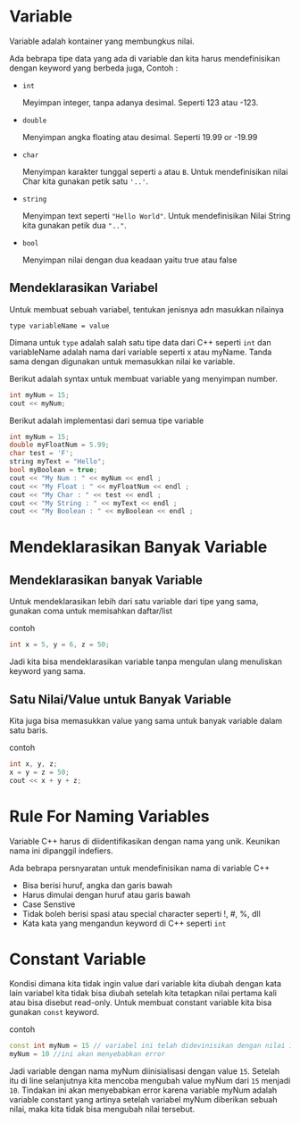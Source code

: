 # Variable

Variable adalah kontainer yang membungkus nilai.

Ada bebrapa tipe data yang ada di variable dan kita harus mendefinisikan dengan keyword yang berbeda juga, Contoh :

- `int`

    Meyimpan integer, tanpa adanya desimal. Seperti 123 atau -123.

- `double`

    Menyimpan angka floating atau desimal. Seperti 19.99 or -19.99

- `char`

    Menyimpan karakter tunggal seperti `a` atau `B`. Untuk mendefinisikan nilai Char kita gunakan petik satu `'..'`.

- `string`

    Menyimpan text seperti `"Hello World"`. Untuk mendefinisikan Nilai String kita gunakan petik dua `".."`.

- `bool`

    Menyimpan nilai dengan dua keadaan yaitu true atau false

## Mendeklarasikan Variabel

Untuk membuat sebuah variabel, tentukan jenisnya adn masukkan nilainya

```
type variableName = value
```
Dimana untuk `type` adalah salah satu tipe data dari C++ seperti `int` dan variableName adalah nama dari variable seperti x atau myName. Tanda sama dengan digunakan untuk memasukkan nilai ke variable.

Berikut adalah syntax untuk membuat variable yang menyimpan number.

```cpp
int myNum = 15;
cout << myNum;
```

Berikut adalah implementasi dari semua tipe variable

```cpp
int myNum = 15;
double myFloatNum = 5.99;
char test = 'F';
string myText = "Hello";
bool myBoolean = true;
cout << "My Num : " << myNum << endl ;
cout << "My Float : " << myFloatNum << endl ;
cout << "My Char : " << test << endl ;
cout << "My String : " << myText << endl ;
cout << "My Boolean : " << myBoolean << endl ;
```

# Mendeklarasikan Banyak Variable 

## Mendeklarasikan banyak Variable

Untuk mendeklarasikan lebih dari satu variable dari tipe yang sama, gunakan coma untuk memisahkan daftar/list

contoh

```cpp
int x = 5, y = 6, z = 50;
```

Jadi kita bisa mendeklarasikan variable tanpa mengulan ulang menuliskan keyword yang sama.

## Satu Nilai/Value untuk Banyak Variable

Kita juga bisa memasukkan value yang sama untuk banyak variable dalam satu baris.

contoh

```cpp
int x, y, z;
x = y = z = 50;
cout << x + y + z;
```

# Rule For Naming Variables

Variable C++ harus di diidentifikasikan dengan nama yang unik. Keunikan nama ini dipanggil indefiers. 

Ada bebrapa persnyaratan untuk mendefinisikan nama di variable C++

- Bisa berisi huruf, angka dan garis bawah
- Harus dimulai dengan huruf atau garis bawah
- Case Senstive 
- Tidak boleh berisi spasi atau special character seperti !, #, %, dll
- Kata kata yang mengandun keyword di C++ seperti `int`


# Constant Variable

Kondisi dimana kita tidak ingin value dari variable kita diubah dengan kata lain variabel kita tidak bisa diubah setelah kita tetapkan nilai pertama kali atau bisa disebut read-only. Untuk membuat constant variable kita bisa gunakan `const` keyword.

contoh

```cpp
const int myNum = 15 // variabel ini telah didevinisikan dengan nilai 15
myNum = 10 //ini akan menyebabkan error
```

Jadi variable dengan nama myNum diinisialisasi dengan value `15`. Setelah itu di line selanjutnya kita mencoba mengubah value myNum dari `15` menjadi `10`. Tindakan ini akan menyebabkan error karena variable myNum adalah variable constant yang artinya setelah variabel myNum diberikan sebuah nilai, maka kita tidak bisa mengubah nilai tersebut.